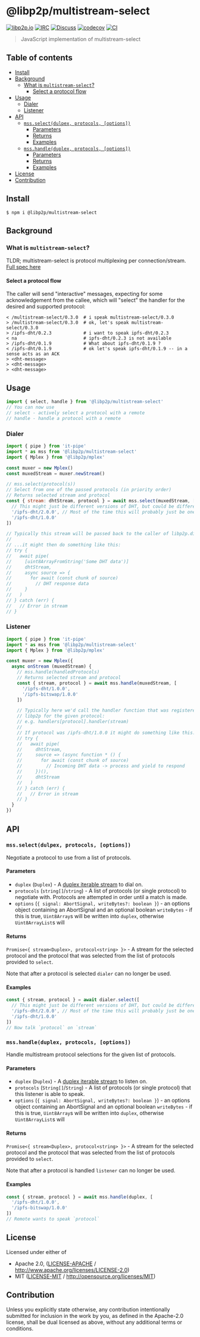 # @libp2p/multistream-select <!-- omit in toc -->

[![libp2p.io](https://img.shields.io/badge/project-libp2p-yellow.svg?style=flat-square)](http://libp2p.io/)
[![IRC](https://img.shields.io/badge/freenode-%23libp2p-yellow.svg?style=flat-square)](http://webchat.freenode.net/?channels=%23libp2p)
[![Discuss](https://img.shields.io/discourse/https/discuss.libp2p.io/posts.svg?style=flat-square)](https://discuss.libp2p.io)
[![codecov](https://img.shields.io/codecov/c/github/libp2p/js-libp2p-multistream-select.svg?style=flat-square)](https://codecov.io/gh/libp2p/js-libp2p-multistream-select)
[![CI](https://img.shields.io/github/workflow/status/libp2p/js-libp2p-interfaces/test%20&%20maybe%20release/master?style=flat-square)](https://github.com/libp2p/js-libp2p-multistream-select/actions/workflows/js-test-and-release.yml)

> JavaScript implementation of multistream-select

## Table of contents <!-- omit in toc -->

- [Install](#install)
- [Background](#background)
  - [What is `multistream-select`?](#what-is-multistream-select)
    - [Select a protocol flow](#select-a-protocol-flow)
- [Usage](#usage)
  - [Dialer](#dialer)
  - [Listener](#listener)
- [API](#api)
  - [`mss.select(dulpex, protocols, [options])`](#mssselectdulpex-protocols-options)
    - [Parameters](#parameters)
    - [Returns](#returns)
    - [Examples](#examples)
  - [`mss.handle(duplex, protocols, [options])`](#msshandleduplex-protocols-options)
    - [Parameters](#parameters-1)
    - [Returns](#returns-1)
    - [Examples](#examples-1)
- [License](#license)
- [Contribution](#contribution)

## Install

```console
$ npm i @libp2p/multistream-select
```

## Background

### What is `multistream-select`?

TLDR; multistream-select is protocol multiplexing per connection/stream. [Full spec here](https://github.com/multiformats/multistream-select)

#### Select a protocol flow

The caller will send "interactive" messages, expecting for some acknowledgement from the callee, which will "select" the handler for the desired and supported protocol:

```console
< /multistream-select/0.3.0  # i speak multistream-select/0.3.0
> /multistream-select/0.3.0  # ok, let's speak multistream-select/0.3.0
> /ipfs-dht/0.2.3            # i want to speak ipfs-dht/0.2.3
< na                         # ipfs-dht/0.2.3 is not available
> /ipfs-dht/0.1.9            # What about ipfs-dht/0.1.9 ?
< /ipfs-dht/0.1.9            # ok let's speak ipfs-dht/0.1.9 -- in a sense acts as an ACK
> <dht-message>
> <dht-message>
> <dht-message>
```

## Usage

```js
import { select, handle } from '@libp2p/multistream-select'
// You can now use
// select - actively select a protocol with a remote
// handle - handle a protocol with a remote
```

### Dialer

```js
import { pipe } from 'it-pipe'
import * as mss from '@libp2p/multistream-select'
import { Mplex } from '@libp2p/mplex'

const muxer = new Mplex()
const muxedStream = muxer.newStream()

// mss.select(protocol(s))
// Select from one of the passed protocols (in priority order)
// Returns selected stream and protocol
const { stream: dhtStream, protocol } = await mss.select(muxedStream, [
  // This might just be different versions of DHT, but could be different impls
  '/ipfs-dht/2.0.0', // Most of the time this will probably just be one item.
  '/ipfs-dht/1.0.0'
])

// Typically this stream will be passed back to the caller of libp2p.dialProtocol
//
// ...it might then do something like this:
// try {
//   await pipe(
//     [uint8ArrayFromString('Some DHT data')]
//     dhtStream,
//     async source => {
//       for await (const chunk of source)
//         // DHT response data
//     }
//   )
// } catch (err) {
//   // Error in stream
// }
```

### Listener

```js
import { pipe } from 'it-pipe'
import * as mss from '@libp2p/multistream-select'
import { Mplex } from '@libp2p/mplex'

const muxer = new Mplex({
  async onStream (muxedStream) {
    // mss.handle(handledProtocols)
    // Returns selected stream and protocol
    const { stream, protocol } = await mss.handle(muxedStream, [
      '/ipfs-dht/1.0.0',
      '/ipfs-bitswap/1.0.0'
    ])

    // Typically here we'd call the handler function that was registered in
    // libp2p for the given protocol:
    // e.g. handlers[protocol].handler(stream)
    //
    // If protocol was /ipfs-dht/1.0.0 it might do something like this:
    // try {
    //   await pipe(
    //     dhtStream,
    //     source => (async function * () {
    //       for await (const chunk of source)
    //         // Incoming DHT data -> process and yield to respond
    //     })(),
    //     dhtStream
    //   )
    // } catch (err) {
    //   // Error in stream
    // }
  }
})
```

## API

### `mss.select(dulpex, protocols, [options])`

Negotiate a protocol to use from a list of protocols.

#### Parameters

- `duplex` (`Duplex`) - A [duplex iterable stream](https://gist.github.com/alanshaw/591dc7dd54e4f99338a347ef568d6ee9#duplex-it) to dial on.
- `protocols` (`string[]`/`string`) - A list of protocols (or single protocol) to negotiate with. Protocols are attempted in order until a match is made.
- `options` (`{ signal: AbortSignal, writeBytes?: boolean }`) - an options object containing an AbortSignal and an optional boolean `writeBytes` - if this is true, `Uint8Array`s will be written into `duplex`, otherwise `Uint8ArrayList`s will

#### Returns

`Promise<{ stream<Duplex>, protocol<string> }>` - A stream for the selected protocol and the protocol that was selected from the list of protocols provided to `select`.

Note that after a protocol is selected `dialer` can no longer be used.

#### Examples

```js
const { stream, protocol } = await dialer.select([
  // This might just be different versions of DHT, but could be different impls
  '/ipfs-dht/2.0.0', // Most of the time this will probably just be one item.
  '/ipfs-dht/1.0.0'
])
// Now talk `protocol` on `stream`
```

### `mss.handle(duplex, protocols, [options])`

Handle multistream protocol selections for the given list of protocols.

#### Parameters

- `duplex` (`Duplex`) - A [duplex iterable stream](https://gist.github.com/alanshaw/591dc7dd54e4f99338a347ef568d6ee9#duplex-it) to listen on.
- `protocols` (`String[]`/`String`) - A list of protocols (or single protocol) that this listener is able to speak.
- `options` (`{ signal: AbortSignal, writeBytes?: boolean }`) - an options object containing an AbortSignal and an optional boolean `writeBytes` - if this is true, `Uint8Array`s will be written into `duplex`, otherwise `Uint8ArrayList`s will

#### Returns

`Promise<{ stream<Duplex>, protocol<string> }>` - A stream for the selected protocol and the protocol that was selected from the list of protocols provided to `select`.

Note that after a protocol is handled `listener` can no longer be used.

#### Examples

```js
const { stream, protocol } = await mss.handle(duplex, [
  '/ipfs-dht/1.0.0',
  '/ipfs-bitswap/1.0.0'
])
// Remote wants to speak `protocol`
```

## License

Licensed under either of

- Apache 2.0, ([LICENSE-APACHE](LICENSE-APACHE) / <http://www.apache.org/licenses/LICENSE-2.0>)
- MIT ([LICENSE-MIT](LICENSE-MIT) / <http://opensource.org/licenses/MIT>)

## Contribution

Unless you explicitly state otherwise, any contribution intentionally submitted for inclusion in the work by you, as defined in the Apache-2.0 license, shall be dual licensed as above, without any additional terms or conditions.
